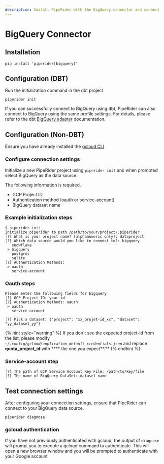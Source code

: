 ```yaml
---
description: Install PipeRider with the BigQuery connector and connect to a data source.
---
```


# BigQuery Connector

## Installation

```
pip install 'piperider[bigquery]'
```

## Configuration (DBT)

Run the initialization command in the dbt project

```
piperider init
```

If you can successfully connect to BigQuery using dbt, PipeRider can also connect to BigQuery using the same profile settings. For details, please refer to the dbt [BigQuery adapter](https://docs.getdbt.com/reference/warehouse-setups/bigquery-setup) documentation.

## Configuration (Non-DBT)

Ensure you have already installed the [gcloud CLI](https://cloud.google.com/sdk/docs/install)

### Configure connection settings

Initialize a new PipeRider project using `piperider init` and when prompted select BigQuery as the data source.

The following information is required.

* GCP Project ID
* Authentication method (oauth or service-account)
* BigQuery dataset name

### Example initialization steps

```
$ piperider init
Initialize piperider to path /path/to/your/project/.piperider
[?] What is your project name? (alphanumeric only): dataproject
[?] Which data source would you like to connect to?: bigquery
   snowflake
 > bigquery
   postgres
   sqlite
[?] Authentication Methods:
 > oauth
   service-account
```

### **Oauth steps**

```
Please enter the following fields for bigquery
[?] GCP Project ID: your-id
[?] Authentication Methods: oauth
 > oauth
   service-account

[?] Pick a dataset: {"project": "xx_projet-id_xx", "dataset": "yy_dataset_yy"}
```

{% hint style="warning" %}
If you don't see the expected project-id from the list, please modify _`~/.config/gcloud/application_default_credentials.json`_ and replace **quota\_project\_id** with \*\*\*\* the one you expect\*\*.\*\*
{% endhint %}

### **Service-account step**

```
[?] The path of GCP Service Account Key File: /path/to/key/file
[?] The name of BigQuery DataSet: dataset-name
```

## Test connection settings

After configuring your connection settings, ensure that PipeRider can connect to your BigQuery data source.

```
piperider diagnose
```

### gcloud authentication

If you have not previously authenticated with gcloud, the output of `diagnose` will prompt you to execute a gcloud command to authenticate. This will open a new browser window and you will be prompted to authenticate with your Google account
